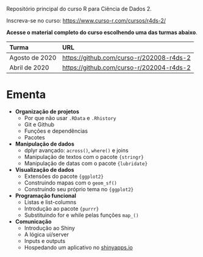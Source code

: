 
<!-- README.md is generated from README.Rmd. Please edit that file -->

Repositório principal do curso R para Ciência de Dados 2.

Inscreva-se no curso: <https://www.curso-r.com/cursos/r4ds-2/>

**Acesse o material completo do curso escolhendo uma das turmas
abaixo**.

| Turma          | URL                                        |
| :------------- | :----------------------------------------- |
| Agosto de 2020 | <https://github.com/curso-r/202008-r4ds-2> |
| Abril de 2020  | <https://github.com/curso-r/202004-r4ds-2> |

# Ementa

  - **Organização de projetos**
      - Por que não usar `.RData` e `.Rhistory`
      - Git e Github
      - Funções e dependências
      - Pacotes
  - **Manipulação de dados**
      - dplyr avançado: `across()`, `where()` e joins
      - Manipulação de textos com o pacote `{stringr}`
      - Manipulação de datas com o pacote `{lubridate}`
  - **Visualização de dados**
      - Extensões do pacote `{ggplot2}`
      - Construindo mapas com o `geom_sf()`
      - Construindo seu próprio tema no `{ggplot2}`
  - **Programação funcional**
      - Listas e list-columns
      - Introdução ao pacote `{purrr}`
      - Substituindo for e while pelas funções `map_()`
  - **Comunicação**
      - Introdução ao Shiny
      - A lógica ui/server
      - Inputs e outputs
      - Hospedando um aplicativo no
        [shinyapps.io](https://www.shinyapps.io/)
